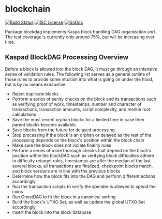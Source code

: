 blockchain
==========

[![Build Status](http://img.shields.io/travis/btcsuite/btcd.svg)](https://travis-ci.org/btcsuite/btcd)
[![ISC License](http://img.shields.io/badge/license-ISC-blue.svg)](http://copyfree.org)
[![GoDoc](https://img.shields.io/badge/godoc-reference-blue.svg)](http://godoc.org/github.com/kaspanet/kaspad/blockchain)

Package blockdag implements Kaspa block handling DAG organization and .
The test coverage is currently only around 75%, but will be increasing over
time.

## Kaspad BlockDAG Processing Overview

Before a block is allowed into the block DAG, it must go through an intensive
series of validation rules. The following list serves as a general outline of
those rules to provide some intuition into what is going on under the hood, but
is by no means exhaustive:

 - Reject duplicate blocks
 - Perform a series of sanity checks on the block and its transactions such as
   verifying proof of work, timestamps, number and character of transactions,
   transaction amounts, script complexity, and merkle root calculations
 - Save the most recent orphan blocks for a limited time in case their parent
   blocks become available.
 - Save blocks from the future for delayed processing
 - Stop processing if the block is an orphan or delayed as the rest of the 
   processing depends on the block's position within the block chain
 - Make sure the block does not violate finality rules
 - Perform a series of more thorough checks that depend on the block's position
   within the blockDAG such as verifying block difficulties adhere to
   difficulty retarget rules, timestamps are after the median of the last
   several blocks, all transactions are finalized, checkpoint blocks match, and
   block versions are in line with the previous blocks
 - Determine how the block fits into the DAG and perform different actions
   accordingly 
 - Run the transaction scripts to verify the spender is allowed to spend the
   coins
 - Run GhostDAG to fit the block in a canonical sorting
 - Build the block's UTXO Set, as well as update the global UTXO Set accordingly
 - Insert the block into the block database

